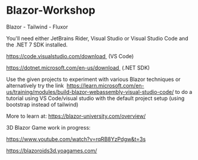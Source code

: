 # Blazor-Workshop
Blazor - Tailwind - Fluxor 

You'll need either JetBrains Rider, Visual Studio or Visual Studio Code and the .NET 7 SDK installed.

https://code.visualstudio.com/download 
(VS Code)

https://dotnet.microsoft.com/en-us/download 
(.NET SDK)

Use the given projects to experiment with various Blazor techniques or alternatively try the link 
https://learn.microsoft.com/en-us/training/modules/build-blazor-webassembly-visual-studio-code/
to do a tutorial using VS Code/visual studio with the default project setup (using bootstrap instead of tailwind)

More to learn at:
https://blazor-university.com/overview/


3D Blazor Game work in progress:

https://www.youtube.com/watch?v=rqRB8YzPdgw&t=3s

https://blazoroids3d.yoagames.com/
